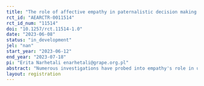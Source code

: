 ```yaml
---
title: "The role of affective empathy in paternalistic decision making  "
rct_id: "AEARCTR-0011514"
rct_id_num: "11514"
doi: "10.1257/rct.11514-1.0"
date: "2023-06-08"
status: "in_development"
jel: "nan"
start_year: "2023-06-12"
end_year: "2023-07-18"
pi: "Erita Narhetali enarhetali@grape.org.pl"
abstract: "Numerous investigations have probed into empathy's role in understanding others' gains and losses within dyadic settings. Yet, the impact of empathy on paternalistic decision-making, particularly under conditions of uncertainty, has not been extensively explored. This study proposes to fill this gap by examining the influence of affective empathy on paternalistic decision-making using a reimagined version of the renowned "Asian Disease" problem. Vásquez and Weretka (2020) have previously illustrated that affective empathy, within non-paternalistic contexts, exhibits interdependent utility characteristics usually found in sympathetic relationships rather than antipathetic ones. We hypothesis that similar mechanisms may function within a paternalistic environment as well. Our research design incorporates a 2 (framing: gain versus loss - between) X 3 (relationship pattern: neutral, sympathetic, antipathetic - within) mixed design. Our primary analysis will be conducted using mixed-effect logistic regression. To evaluate how affective empathy influences variability within individuals, we employ Hierarchical Bayesian Estimation.  "
layout: registration
---
```


